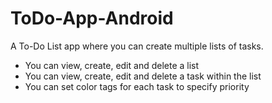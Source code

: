 # ToDo-App-Android
A To-Do List app where you can create multiple lists of tasks.
- You can view, create, edit and delete a list
- You can view, create, edit and delete a task within the list
- You can set color tags for each task to specify priority

